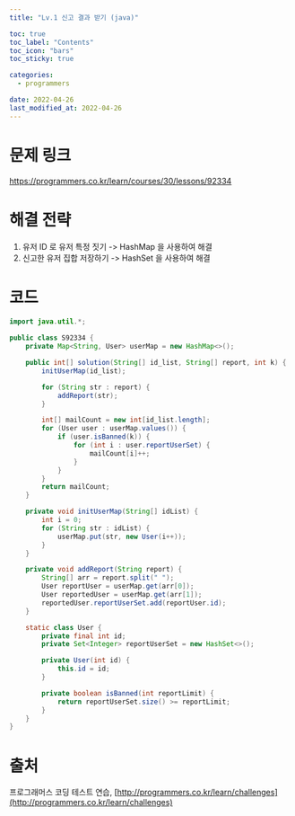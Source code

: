 ```yaml
---
title: "Lv.1 신고 결과 받기 (java)"

toc: true
toc_label: "Contents"
toc_icon: "bars"
toc_sticky: true

categories:
  - programmers

date: 2022-04-26
last_modified_at: 2022-04-26
---
```


# 문제 링크

https://programmers.co.kr/learn/courses/30/lessons/92334

# 해결 전략

1. 유저 ID 로 유저 특정 짓기 -> HashMap 을 사용하여 해결
2. 신고한 유저 집합 저장하기 -> HashSet 을 사용하여 해결

# 코드

```java
import java.util.*;

public class S92334 {
    private Map<String, User> userMap = new HashMap<>();

    public int[] solution(String[] id_list, String[] report, int k) {
        initUserMap(id_list);

        for (String str : report) {
            addReport(str);
        }

        int[] mailCount = new int[id_list.length];
        for (User user : userMap.values()) {
            if (user.isBanned(k)) {
                for (int i : user.reportUserSet) {
                    mailCount[i]++;
                }
            }
        }
        return mailCount;
    }

    private void initUserMap(String[] idList) {
        int i = 0;
        for (String str : idList) {
            userMap.put(str, new User(i++));
        }
    }

    private void addReport(String report) {
        String[] arr = report.split(" ");
        User reportUser = userMap.get(arr[0]);
        User reportedUser = userMap.get(arr[1]);
        reportedUser.reportUserSet.add(reportUser.id);
    }

    static class User {
        private final int id;
        private Set<Integer> reportUserSet = new HashSet<>();

        private User(int id) {
            this.id = id;
        }

        private boolean isBanned(int reportLimit) {
            return reportUserSet.size() >= reportLimit;
        }
    }
}
```



# 출처

프로그래머스 코딩 테스트 연습, [http://programmers.co.kr/learn/challenges](http://programmers.co.kr/learn/challenges)
